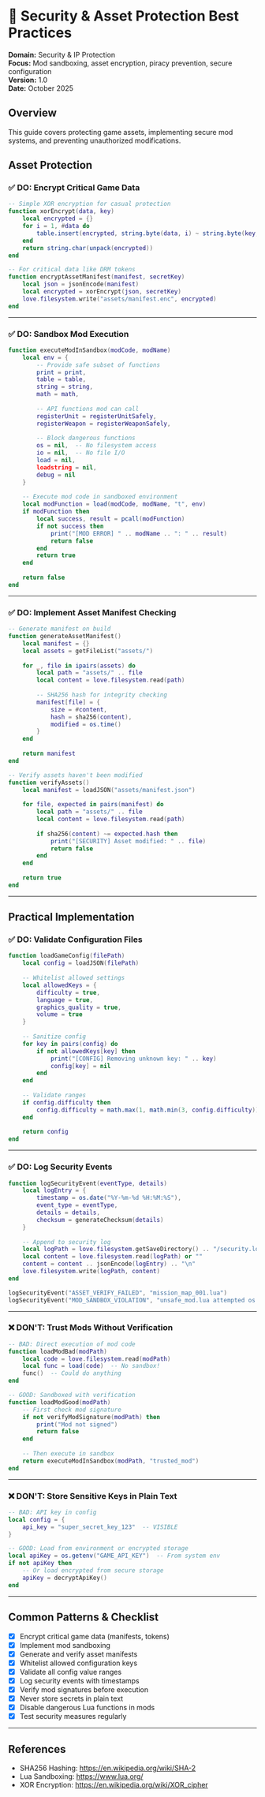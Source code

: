 # 🔐 Security & Asset Protection Best Practices

**Domain:** Security & IP Protection  
**Focus:** Mod sandboxing, asset encryption, piracy prevention, secure configuration  
**Version:** 1.0  
**Date:** October 2025

## Overview

This guide covers protecting game assets, implementing secure mod systems, and preventing unauthorized modifications.

## Asset Protection

### ✅ DO: Encrypt Critical Game Data

```lua
-- Simple XOR encryption for casual protection
function xorEncrypt(data, key)
    local encrypted = {}
    for i = 1, #data do
        table.insert(encrypted, string.byte(data, i) ~ string.byte(key, ((i - 1) % #key) + 1))
    end
    return string.char(unpack(encrypted))
end

-- For critical data like DRM tokens
function encryptAssetManifest(manifest, secretKey)
    local json = jsonEncode(manifest)
    local encrypted = xorEncrypt(json, secretKey)
    love.filesystem.write("assets/manifest.enc", encrypted)
end
```

---

### ✅ DO: Sandbox Mod Execution

```lua
function executeModInSandbox(modCode, modName)
    local env = {
        -- Provide safe subset of functions
        print = print,
        table = table,
        string = string,
        math = math,
        
        -- API functions mod can call
        registerUnit = registerUnitSafely,
        registerWeapon = registerWeaponSafely,
        
        -- Block dangerous functions
        os = nil,  -- No filesystem access
        io = nil,  -- No file I/O
        load = nil,
        loadstring = nil,
        debug = nil
    }
    
    -- Execute mod code in sandboxed environment
    local modFunction = load(modCode, modName, "t", env)
    if modFunction then
        local success, result = pcall(modFunction)
        if not success then
            print("[MOD ERROR] " .. modName .. ": " .. result)
            return false
        end
        return true
    end
    
    return false
end
```

---

### ✅ DO: Implement Asset Manifest Checking

```lua
-- Generate manifest on build
function generateAssetManifest()
    local manifest = {}
    local assets = getFileList("assets/")
    
    for _, file in ipairs(assets) do
        local path = "assets/" .. file
        local content = love.filesystem.read(path)
        
        -- SHA256 hash for integrity checking
        manifest[file] = {
            size = #content,
            hash = sha256(content),
            modified = os.time()
        }
    end
    
    return manifest
end

-- Verify assets haven't been modified
function verifyAssets()
    local manifest = loadJSON("assets/manifest.json")
    
    for file, expected in pairs(manifest) do
        local path = "assets/" .. file
        local content = love.filesystem.read(path)
        
        if sha256(content) ~= expected.hash then
            print("[SECURITY] Asset modified: " .. file)
            return false
        end
    end
    
    return true
end
```

---

## Practical Implementation

### ✅ DO: Validate Configuration Files

```lua
function loadGameConfig(filePath)
    local config = loadJSON(filePath)
    
    -- Whitelist allowed settings
    local allowedKeys = {
        difficulty = true,
        language = true,
        graphics_quality = true,
        volume = true
    }
    
    -- Sanitize config
    for key in pairs(config) do
        if not allowedKeys[key] then
            print("[CONFIG] Removing unknown key: " .. key)
            config[key] = nil
        end
    end
    
    -- Validate ranges
    if config.difficulty then
        config.difficulty = math.max(1, math.min(3, config.difficulty))
    end
    
    return config
end
```

---

### ✅ DO: Log Security Events

```lua
function logSecurityEvent(eventType, details)
    local logEntry = {
        timestamp = os.date("%Y-%m-%d %H:%M:%S"),
        event_type = eventType,
        details = details,
        checksum = generateChecksum(details)
    }
    
    -- Append to security log
    local logPath = love.filesystem.getSaveDirectory() .. "/security.log"
    local content = love.filesystem.read(logPath) or ""
    content = content .. jsonEncode(logEntry) .. "\n"
    love.filesystem.write(logPath, content)
end

logSecurityEvent("ASSET_VERIFY_FAILED", "mission_map_001.lua")
logSecurityEvent("MOD_SANDBOX_VIOLATION", "unsafe_mod.lua attempted os.execute()")
```

---

### ❌ DON'T: Trust Mods Without Verification

```lua
-- BAD: Direct execution of mod code
function loadModBad(modPath)
    local code = love.filesystem.read(modPath)
    local func = load(code)  -- No sandbox!
    func()  -- Could do anything
end

-- GOOD: Sandboxed with verification
function loadModGood(modPath)
    -- First check mod signature
    if not verifyModSignature(modPath) then
        print("Mod not signed")
        return false
    end
    
    -- Then execute in sandbox
    return executeModInSandbox(modPath, "trusted_mod")
end
```

---

### ❌ DON'T: Store Sensitive Keys in Plain Text

```lua
-- BAD: API key in config
local config = {
    api_key = "super_secret_key_123"  -- VISIBLE
}

-- GOOD: Load from environment or encrypted storage
local apiKey = os.getenv("GAME_API_KEY")  -- From system env
if not apiKey then
    -- Or load encrypted from secure storage
    apiKey = decryptApiKey()
end
```

---

## Common Patterns & Checklist

- [x] Encrypt critical game data (manifests, tokens)
- [x] Implement mod sandboxing
- [x] Generate and verify asset manifests
- [x] Whitelist allowed configuration keys
- [x] Validate all config value ranges
- [x] Log security events with timestamps
- [x] Verify mod signatures before execution
- [x] Never store secrets in plain text
- [x] Disable dangerous Lua functions in mods
- [x] Test security measures regularly

---

## References

- SHA256 Hashing: https://en.wikipedia.org/wiki/SHA-2
- Lua Sandboxing: https://www.lua.org/
- XOR Encryption: https://en.wikipedia.org/wiki/XOR_cipher

